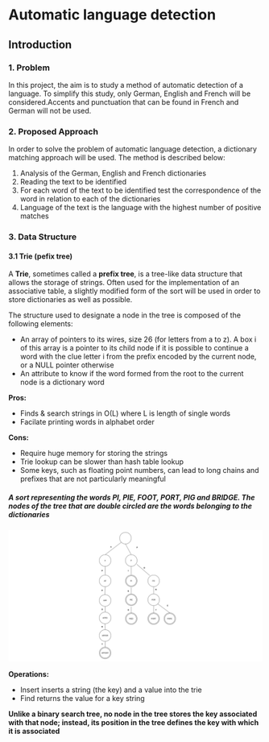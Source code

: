 # Automatic language detection


## Introduction

### 1. Problem

In this project, the aim is to study a method of automatic detection of a language.
To simplify this study, only German, English and French will be considered.Accents and punctuation that can be found in French and German will not be used.


### 2. Proposed Approach
In order to solve the problem of automatic language detection, a dictionary matching approach will be used. The method is described below:

1. Analysis of the German, English and French dictionaries
2. Reading the text to be identified
3. For each word of the text to be identified test the correspondence of the word in relation to each of the dictionaries
4. Language of the text is the language with the highest number of positive matches

### 3. Data Structure
#### 3.1 Trie (pefix tree)
A __Trie__, sometimes called a __prefix tree__, is a tree-like data structure that allows the storage of strings. Often used for the implementation of an associative table, a slightly modified form of the sort will be used in order to store dictionaries as well as possible.

The structure used to designate a node in the tree is composed of the following elements:
- An array of pointers to its wires, size 26 (for letters from a to z). A box i of this array is a pointer to its child node if it is possible to continue a word with the clue letter i from the prefix encoded by the current node, or a NULL pointer otherwise
- An attribute to know if the word formed from the root to the current node is a dictionary word

__Pros:__
- Finds & search strings in O(L) where L is length of single words
- Facilate printing words in alphabet order

__Cons:__
- Require huge memory for storing the strings
- Trie lookup can be slower than hash table lookup
- Some keys, such as floating point numbers, can lead to long chains and prefixes that are not particularly meaningful

##### A sort representing the words PI, PIE, FOOT, PORT, PIG and BRIDGE. The nodes of the tree that are double circled are the words belonging to the dictionaries
![](./screenshots/word-tree.png)

__Operations:__
- Insert inserts a string (the key) and a value into the trie
- Find returns the value for a key string

__Unlike a binary search tree, no node in the tree stores the key associated with that node; instead, its position in the tree defines the key with which it is associated__
